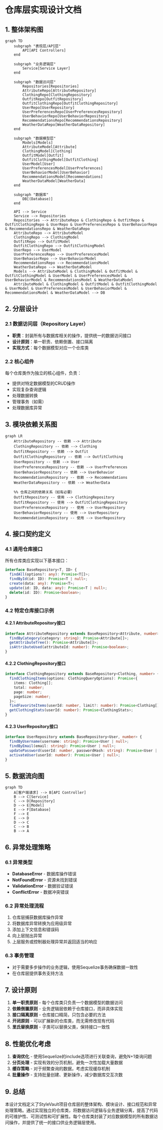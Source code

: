 # 仓库层实现设计文档

## 1. 整体架构图

```mermaid
graph TD
    subgraph "表现层/API层"
        API[API Controllers]
    end

    subgraph "业务逻辑层"
        Service[Service Layer]
    end

    subgraph "数据访问层"
        Repositories[Repositories]
        AttributeRepo[AttributeRepository]
        ClothingRepo[ClothingRepository]
        OutfitRepo[OutfitRepository]
        OutfitClothingRepo[OutfitClothingRepository]
        UserRepo[UserRepository]
        UserPreferencesRepo[UserPreferencesRepository]
        UserBehaviorRepo[UserBehaviorRepository]
        RecommendationsRepo[RecommendationsRepository]
        WeatherDataRepo[WeatherDataRepository]
    end

    subgraph "数据模型层"
        Models[Models]
        AttributeModel[Attribute]
        ClothingModel[Clothing]
        OutfitModel[Outfit]
        OutfitClothingModel[OutfitClothing]
        UserModel[User]
        UserPreferencesModel[UserPreferences]
        UserBehaviorModel[UserBehavior]
        RecommendationsModel[Recommendations]
        WeatherDataModel[WeatherData]
    end

    subgraph "数据库"
        DB[(Database)]
    end

    API --> Service
    Service --> Repositories
    Repositories --> AttributeRepo & ClothingRepo & OutfitRepo & OutfitClothingRepo & UserRepo & UserPreferencesRepo & UserBehaviorRepo & RecommendationsRepo & WeatherDataRepo
    AttributeRepo --> AttributeModel
    ClothingRepo --> ClothingModel
    OutfitRepo --> OutfitModel
    OutfitClothingRepo --> OutfitClothingModel
    UserRepo --> UserModel
    UserPreferencesRepo --> UserPreferencesModel
    UserBehaviorRepo --> UserBehaviorModel
    RecommendationsRepo --> RecommendationsModel
    WeatherDataRepo --> WeatherDataModel
    Models --> AttributeModel & ClothingModel & OutfitModel & OutfitClothingModel & UserModel & UserPreferencesModel & UserBehaviorModel & RecommendationsModel & WeatherDataModel
    AttributeModel & ClothingModel & OutfitModel & OutfitClothingModel & UserModel & UserPreferencesModel & UserBehaviorModel & RecommendationsModel & WeatherDataModel --> DB
```

## 2. 分层设计

### 2.1 数据访问层（Repository Layer）
- **职责**：封装所有与数据库相关的操作，提供统一的数据访问接口
- **设计原则**：单一职责、依赖倒置、接口隔离
- **实现方式**：每个数据模型对应一个仓库类

### 2.2 核心组件

每个仓库类作为独立的核心组件，负责：
- 提供对特定数据模型的CRUD操作
- 实现复杂查询逻辑
- 处理数据转换
- 管理事务（如需）
- 处理数据库异常

## 3. 模块依赖关系图

```mermaid
graph LR
    AttributeRepository -- 依赖 --> Attribute
    ClothingRepository -- 依赖 --> Clothing
    OutfitRepository -- 依赖 --> Outfit
    OutfitClothingRepository -- 依赖 --> OutfitClothing
    UserRepository -- 依赖 --> User
    UserPreferencesRepository -- 依赖 --> UserPreferences
    UserBehaviorRepository -- 依赖 --> UserBehavior
    RecommendationsRepository -- 依赖 --> Recommendations
    WeatherDataRepository -- 依赖 --> WeatherData

    %% 仓库之间的依赖关系（如有必要）
    OutfitRepository -- 使用 --> ClothingRepository
    OutfitRepository -- 使用 --> OutfitClothingRepository
    UserPreferencesRepository -- 使用 --> UserRepository
    UserBehaviorRepository -- 使用 --> UserRepository
    RecommendationsRepository -- 使用 --> UserRepository
```

## 4. 接口契约定义

### 4.1 通用仓库接口

所有仓库类应实现以下基本接口：

```typescript
interface BaseRepository<T, ID> {
  findAll(options?: any): Promise<T[]>;
  findById(id: ID): Promise<T | null>;
  create(data: any): Promise<T>;
  update(id: ID, data: any): Promise<T | null>;
  delete(id: ID): Promise<boolean>;
}
```

### 4.2 特定仓库接口示例

#### 4.2.1 AttributeRepository接口

```typescript
interface AttributeRepository extends BaseRepository<Attribute, number> {
  findByCategory(category: string): Promise<Attribute[]>;
  getAttributeTree(): Promise<Attribute[]>;
  isAttributeUsed(attributeId: number): Promise<boolean>;
}
```

#### 4.2.2 ClothingRepository接口

```typescript
interface ClothingRepository extends BaseRepository<Clothing, number> {
  findClothingItems(options: ClothingQueryOptions): Promise<{
    items: Clothing[];
    total: number;
    page: number;
    pageSize: number;
  }>;
  findFavoriteItems(userId: number, limit?: number): Promise<Clothing[]>;
  getClothingStats(userId: number): Promise<ClothingStats>;
}
```

#### 4.2.3 UserRepository接口

```typescript
interface UserRepository extends BaseRepository<User, number> {
  findByUsername(username: string): Promise<User | null>;
  findByEmail(email: string): Promise<User | null>;
  updatePassword(userId: number, passwordHash: string): Promise<User | null>;
  activateUser(userId: number): Promise<User | null>;
}
```

## 5. 数据流向图

```mermaid
graph TD
    A[客户端请求] --> B[API Controller]
    B --> C[Service]
    C --> D[Repository]
    D --> E[Model]
    E --> F[Database]
    F --> E
    E --> D
    D --> C
    C --> B
    B --> A
```

## 6. 异常处理策略

### 6.1 异常类型
- **DatabaseError** - 数据库操作错误
- **NotFoundError** - 资源未找到错误
- **ValidationError** - 数据验证错误
- **ConflictError** - 数据冲突错误

### 6.2 异常处理流程
1. 仓库层捕获数据库操作异常
2. 将数据库异常转换为应用级异常
3. 添加上下文信息和错误码
4. 向上层抛出异常
5. 上层服务或控制器处理异常并返回适当的响应

### 6.3 事务管理
- 对于需要多步操作的业务逻辑，使用Sequelize事务确保数据一致性
- 在仓库层提供事务支持方法

## 7. 设计原则

1. **单一职责原则** - 每个仓库类只负责一个数据模型的数据访问
2. **依赖倒置原则** - 业务逻辑层依赖于仓库接口，而非具体实现
3. **接口隔离原则** - 仓库接口精简，只包含必要的方法
4. **开闭原则** - 可以扩展新的仓库类，而无需修改现有代码
5. **里氏替换原则** - 子类可以替换父类，保持接口一致性

## 8. 性能优化考虑

1. **查询优化** - 使用Sequelize的include选项进行关联查询，避免N+1查询问题
2. **分页处理** - 实现有效的分页机制，避免一次性加载大量数据
3. **缓存策略** - 对于频繁查询的数据，考虑实现缓存机制
4. **批量操作** - 支持批量创建、更新操作，减少数据库交互次数

## 9. 总结

本设计文档定义了StyleVault项目仓库层的整体架构、模块设计、接口规范和异常处理策略。通过实现独立的仓库类，将数据访问逻辑与业务逻辑分离，提高了代码的可维护性、可测试性和可扩展性。每个仓库类封装了对应数据模型的所有数据访问操作，并提供了统一的接口供业务逻辑层使用。